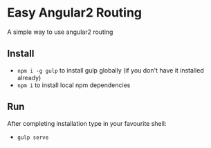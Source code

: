 # Easy Angular2 Routing
A simple way to use angular2 routing

## Install

* `npm i -g gulp` to install gulp globally (if you don't have it installed already)
* `npm i` to install local npm dependencies

## Run

After completing installation type in your favourite shell: 

* `gulp serve`